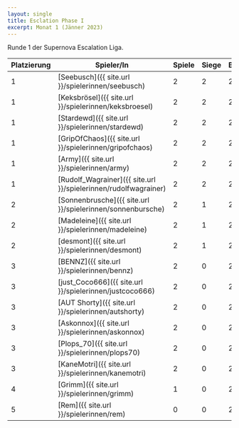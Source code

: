 ```yaml
---
layout: single
title: Esclation Phase I
excerpt: Monat 1 (Jänner 2023)
---
```


Runde 1 der Supernova Escalation Liga.

| Platzierung | Spieler/In | Spiele | Siege | Bemalt | Punkte |
|-------------|------------|--------|-------|--------|--------|
| 1           | [Seebusch]({{ site.url }}/spielerinnen/seebusch) | 2 | 2 | 2 | 6 |
| 1           | [Keksbrösel]({{ site.url }}/spielerinnen/keksbroesel) | 2 | 2 | 2 | 6 |
| 1           | [Stardewd]({{ site.url }}/spielerinnen/stardewd) | 2 | 2 | 2 | 6 |
| 1           | [GripOfChaos]({{ site.url }}/spielerinnen/gripofchaos) | 2 | 2 | 2 | 6 |
| 1           | [Army]({{ site.url }}/spielerinnen/army) | 2 | 2 | 2 | 6 |
| 1           | [Rudolf_Wagrainer]({{ site.url }}/spielerinnen/rudolfwagrainer) | 2 | 2 | 2 | 6 |
| 2           | [Sonnenbrusche]({{ site.url }}/spielerinnen/sonnenbursche) | 2 | 1 | 2 | 5 |
| 2           | [Madeleine]({{ site.url }}/spielerinnen/madeleine) | 2 | 1 | 2 | 5 |
| 2           | [desmont]({{ site.url }}/spielerinnen/desmont) | 2 | 1 | 2 | 5 |
| 3           | [BENNZ]({{ site.url }}/spielerinnen/bennz) | 2 | 0 | 2 | 4 |
| 3           | [just_Coco666]({{ site.url }}/spielerinnen/justcoco666) | 2 | 0 | 2 | 4 |
| 3           | [AUT Shorty]({{ site.url }}/spielerinnen/autshorty) | 2 | 0 | 2 | 4 |
| 3           | [Askonnox]({{ site.url }}/spielerinnen/askonnox) | 2 | 0 | 2 | 4 |
| 3           | [Plops_70]({{ site.url }}/spielerinnen/plops70) | 2 | 0 | 2 | 4 |
| 3           | [KaneMotri]({{ site.url }}/spielerinnen/kanemotri) | 2 | 0 | 2 | 4 |
| 4           | [Grimm]({{ site.url }}/spielerinnen/grimm) | 1 | 0 | 2 | 3 |
| 5           | [Rem]({{ site.url }}/spielerinnen/rem) | 0 | 0 | 2 | 2 |